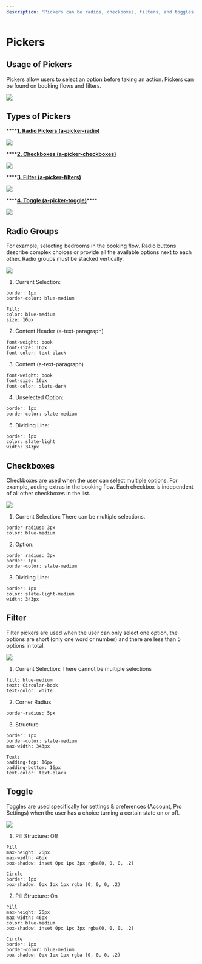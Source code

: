 ```yaml
---
description: 'Pickers can be radios, checkboxes, filters, and toggles.'
---
```


# Pickers

## Usage of Pickers

Pickers allow users to select an option before taking an action. Pickers can be found on booking flows and filters.

![](../.gitbook/assets/picker-overview.png)

## Types of Pickers

\*\*\*\*[**1. Radio Pickers \(a-picker-radio\)**](pickers.md#radio-groups)

![](../.gitbook/assets/radio%20%281%29.png)

\*\*\*\*[**2. Checkboxes \(a-picker-checkboxes\)**](pickers.md#checkboxes)

![](../.gitbook/assets/checkbox.png)

\*\*\*\*[**3. Filter \(a-picker-filters\)**](pickers.md#filter)

![](../.gitbook/assets/picker-1.png)

\*\*\*\*[**4. Toggle \(a-picker-toggle\)**](pickers.md#toggle)\*\*\*\*

![](../.gitbook/assets/toggle.png)

## Radio Groups

For example, selecting bedrooms in the booking flow. Radio buttons describe complex choices or provide all the available options next to each other. Radio groups must be stacked vertically.

![](../.gitbook/assets/radio.png)

1. Current Selection:

```text
border: 1px
border-color: blue-medium

Fill:
color: blue-medium
size: 16px
```

2. Content Header \(a-text-paragraph\)

```text
font-weight: book
font-size: 16px
font-color: text-black
```

3. Content \(a-text-paragraph\)

```text
font-weight: book
font-size: 16px
font-color: slate-dark
```

4. Unselected Option:

```text
border: 1px
border-color: slate-medium
```

5. Dividing Line:

```text
border: 1px
color: slate-light
width: 343px
```

## Checkboxes

Checkboxes are used when the user can select multiple options. For example, adding extras in the booking flow. Each checkbox is independent of all other checkboxes in the list.

![](../.gitbook/assets/checkboxes.png)

1. Current Selection: There can be multiple selections.

```text
border-radius: 3px
color: blue-medium
```

2. Option:

```text
border radius: 3px
border: 1px
border-color: slate-medium
```

3. Dividing Line:

```text
border: 1px
color: slate-light-medium
width: 343px
```

## Filter

Filter pickers are used when the user can only select one option, the options are short \(only one word or number\) and there are less than 5 options in total.

![](../.gitbook/assets/filter%20%282%29.png)

1. Current Selection: There cannot be multiple selections

```text
fill: blue-medium
text: Circular-book
text-color: white
```

2. Corner Radius

```text
border-radius: 5px
```

3. Structure

```text
border: 1px
border-color: slate-medium
max-width: 343px

Text:
padding-top: 16px
padding-bottom: 16px 
text-color: text-black
```

## Toggle

Toggles are used specifically for settings & preferences \(Account, Pro Settings\) when the user has a choice turning a certain state on or off.

![](../.gitbook/assets/toggle%20%281%29.png)

1. Pill Structure: Off

```text
Pill
max-height: 26px
max-width: 46px
box-shadow: inset 0px 1px 3px rgba(0, 0, 0, .2)

Circle
border: 1px
box-shadow: 0px 1px 1px rgba (0, 0, 0, .2)
```

2. Pill Structure: On

```text
Pill
max-height: 26px
max-width: 46px
color: blue-medium
box-shadow: inset 0px 1px 3px rgba(0, 0, 0, .2)

Circle
border: 1px
border-color: blue-medium
box-shadow: 0px 1px 1px rgba (0, 0, 0, .2)
```



